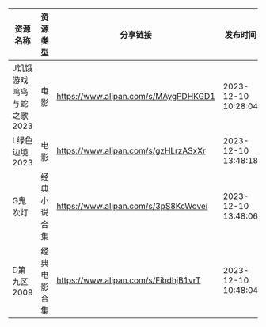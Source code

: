 | 资源名称            | 资源类型   | 分享链接                                 | 发布时间                |
| --------------- | ------ | ------------------------------------ | ------------------- |
| J饥饿游戏鸣鸟与蛇之歌2023 | 电影     | https://www.alipan.com/s/MAygPDHKGD1 | 2023-12-10 10:28:04 |
| L绿色边境2023       | 电影     | https://www.alipan.com/s/gzHLrzASxXr | 2023-12-10 13:48:18 |
| G鬼吹灯            | 经典小说合集 | https://www.alipan.com/s/3pS8KcWovei | 2023-12-10 13:48:06 |
| D第九区2009        | 经典电影合集 | https://www.alipan.com/s/FibdhjB1vrT | 2023-12-10 10:48:04 |
